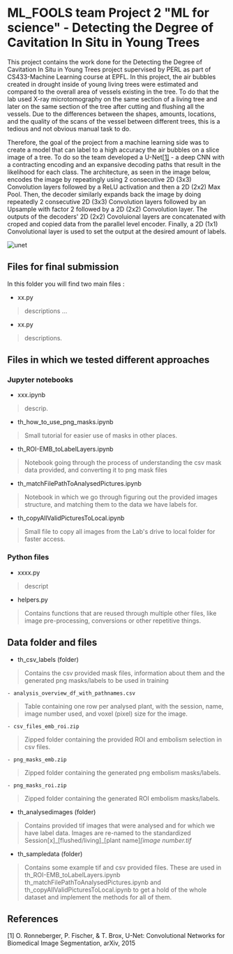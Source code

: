# ML_FOOLS team Project 2 "ML for science" - Detecting the Degree of Cavitation In Situ in Young Trees

This project contains the work done for the Detecting the Degree of Cavitation In Situ in Young Trees project supervised by PERL as part of CS433-Machine Learning course at EPFL.
In this project, the air bubbles created in drought inside of young living trees were estimated and compared to the overall area of vessels existing in the tree. To do that the lab used X-ray microtomography on the same section of a living tree and later on the same section of the tree after cutting and flushing all the vessels.
Due to the differences between the shapes, amounts, locations, and the quality of the scans of the vessel between different trees, this is a tedious and not obvious manual task to do.

Therefore, the goal of the project from a machine learning side was to create a model that can label to a high accuracy the air bubbles on a slice image of a tree.
To do so the team developed a U-Net[[1]](#1) - a deep CNN with a contracting encoding and an expansive decoding paths that result in the likelihood for each class. 
The architecture, as seen in the image below, encodes the image by repeatingly using 2 consecutive 2D (3x3) Convolution layers followed by a ReLU activation and then a 2D (2x2) Max Pool. Then, the decoder similarly expands back the image by doing repeatedly 2 consecutive 2D (3x3) Convolution layers followed by an Upsample with factor 2 followed by a 2D (2x2) Convolution layer. The outputs of the decoders' 2D (2x2) Covoluional layers are concatenated with croped and copied data from the parallel level encoder. Finally, a 2D (1x1) Convolutional layer is used to set the output at the desired amount of labels.

![unet](https://user-images.githubusercontent.com/58084722/102468257-94ecaf00-4051-11eb-94b3-3d6b34b4474a.png)

## Files for final submission

In this folder you will find two main files :
- xx.py
>  descriptions ...

- xx.py
> descriptions.

## Files in which we tested different approaches

### Jupyter notebooks

- xxx.ipynb
> descrip.

- th_how_to_use_png_masks.ipynb
> Small tutorial for easier use of masks in other places.

- th_ROI-EMB_toLabelLayers.ipynb
> Notebook going through the process of understanding the csv mask data provided, and converting it to png mask files

- th_matchFilePathToAnalysedPictures.ipynb
> Notebook in which we go through figuring out the provided images structure, and matching them to the data we have labels for.

- th_copyAllValidPicturesToLocal.ipynb
> Small file to copy all images from the Lab's drive to local folder for faster access.

### Python files

- xxxx.py
> descript

- helpers.py
> Contains functions that are reused through multiple other files, like image pre-processing, conversions or other repetitive things.

## Data folder and files

- th_csv_labels (folder)
> Contains the csv provided mask files, information about them and the generated png masks/labels to be used in training

    - analysis_overview_df_with_pathnames.csv
   > Table containing one row per analysed plant, with the session, name, image number used, and voxel (pixel) size for the image.
    
    - csv_files_emb_roi.zip
   > Zipped folder containing the provided ROI and embolism selection in csv files.
   
    - png_masks_emb.zip
   > Zipped folder containing the generated png embolism masks/labels.

    - png_masks_roi.zip
   > Zipped folder containing the generated ROI embolism masks/labels.
   
- th_analysedimages (folder)
> Contains provided tif images that were analysed and for which we have label data. Images are re-named to the standardized Session[x]\_[flushed/living]\_[plant name]_[image number.tif_

- th_sampledata (folder)
> Contains some example tif and csv provided files. These are used in th_ROI-EMB_toLabelLayers.ipynb th_matchFilePathToAnalysedPictures.ipynb and th_copyAllValidPicturesToLocal.ipynb to get a hold of the whole dataset and implement the methods for all of them.


## References
<a id="1">[1]</a> O. Ronneberger, P. Fischer, & T. Brox, U-Net: Convolutional Networks for Biomedical Image Segmentation, arXiv, 2015
